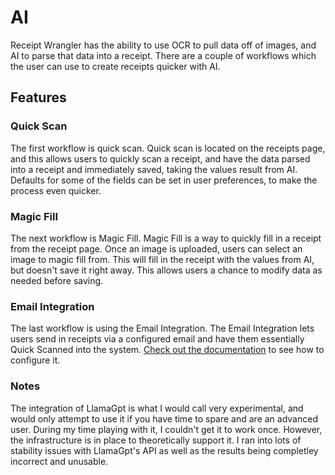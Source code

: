 # AI

Receipt Wrangler has the ability to use OCR to pull data off of images, and AI to parse that data into a receipt. There are a couple of workflows which the user can use to create receipts quicker with AI.

## Features

### Quick Scan

The first workflow is quick scan. Quick scan is located on the receipts page, and this allows users to quickly scan a receipt, and have the data parsed into a receipt and immediately saved, taking the values result from AI.
Defaults for some of the fields can be set in user preferences, to make the process even quicker.

### Magic Fill

The next workflow is Magic Fill. Magic Fill is a way to quickly fill in a receipt from the receipt page. Once an image is uploaded, users can select an image to magic fill from. This will fill in the receipt with the values from AI, but doesn't save it right away. This allows users a chance to modify data as needed before saving.

### Email Integration

The last workflow is using the Email Integration. The Email Integration lets users send in receipts via a configured email and have them essentially Quick Scanned into the system. [Check out the documentation](https://github.com/Receipt-Wrangler/.github/tree/main/integrations) to see how to configure it.

### Notes

The integration of LlamaGpt is what I would call very experimental, and would only attempt to use it if you have time to spare and are an advanced user. During my time playing with it, I couldn't get it to work once. However, the infrastructure is in place to theoretically support it. I ran into lots of stability issues with LlamaGpt's API as well as the results being completley incorrect and unusable.
